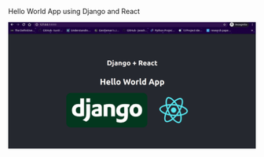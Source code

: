 Hello World App using Django and React

![Django + React Hello World App Demo](demo/react-django.gif)